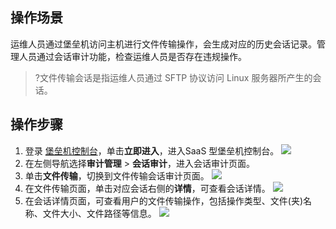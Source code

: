 ## 操作场景
运维人员通过堡垒机访问主机进行文件传输操作，会生成对应的历史会话记录。管理人员通过会话审计功能，检查运维人员是否存在违规操作。
>?文件传输会话是指运维人员通过 SFTP 协议访问 Linux 服务器所产生的会话。
>
## 操作步骤
1. 登录 [堡垒机控制台](https://console.cloud.tencent.com/dsgc/bh)，单击**立即进入**，进入SaaS 型堡垒机控制台。
![](https://qcloudimg.tencent-cloud.cn/raw/b2f6673b0cad7c2f423a6b6e287179af.png)
2. 在左侧导航选择**审计管理** > **会话审计**，进入会话审计页面。
3. 单击**文件传输**，切换到文件传输会话审计页面。
![](https://qcloudimg.tencent-cloud.cn/raw/6aea2181693a9b4fc4a033d1227e0519.png)
4. 在文件传输页面，单击对应会话右侧的**详情**，可查看会话详情。
![](https://qcloudimg.tencent-cloud.cn/raw/f61c35214b99b7b7734cc3e6a56b1c0c.png)
5. 在会话详情页面，可查看用户的文件传输操作，包括操作类型、文件(夹)名称、文件大小、文件路径等信息。
![](https://main.qcloudimg.com/raw/3f6b5cb9bd988aeb3674e7a0c8a64c6f.png)
